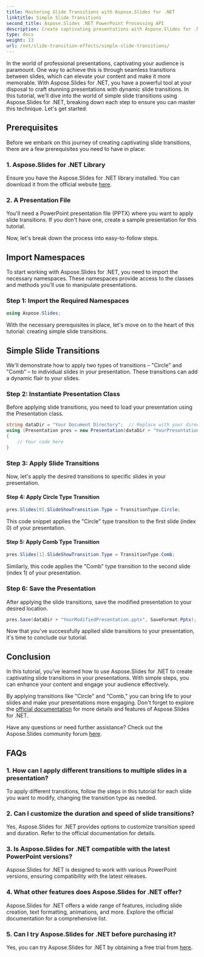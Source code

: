 ```yaml
---
title: Mastering Slide Transitions with Aspose.Slides for .NET
linktitle: Simple Slide Transitions
second_title: Aspose.Slides .NET PowerPoint Processing API
description: Create captivating presentations with Aspose.Slides for .NET. Learn to apply dynamic slide transitions effortlessly.
type: docs
weight: 13
url: /net/slide-transition-effects/simple-slide-transitions/
---
```


In the world of professional presentations, captivating your audience is paramount. One way to achieve this is through seamless transitions between slides, which can elevate your content and make it more memorable. With Aspose.Slides for .NET, you have a powerful tool at your disposal to craft stunning presentations with dynamic slide transitions. In this tutorial, we'll dive into the world of simple slide transitions using Aspose.Slides for .NET, breaking down each step to ensure you can master this technique. Let's get started.

## Prerequisites

Before we embark on this journey of creating captivating slide transitions, there are a few prerequisites you need to have in place:

### 1. Aspose.Slides for .NET Library

Ensure you have the Aspose.Slides for .NET library installed. You can download it from the official website [here](https://releases.aspose.com/slides/net/).

### 2. A Presentation File

You'll need a PowerPoint presentation file (PPTX) where you want to apply slide transitions. If you don't have one, create a sample presentation for this tutorial.

Now, let's break down the process into easy-to-follow steps.

## Import Namespaces

To start working with Aspose.Slides for .NET, you need to import the necessary namespaces. These namespaces provide access to the classes and methods you'll use to manipulate presentations.

### Step 1: Import the Required Namespaces

```csharp
using Aspose.Slides;
```

With the necessary prerequisites in place, let's move on to the heart of this tutorial: creating simple slide transitions.

## Simple Slide Transitions

We'll demonstrate how to apply two types of transitions – "Circle" and "Comb" – to individual slides in your presentation. These transitions can add a dynamic flair to your slides.

### Step 2: Instantiate Presentation Class

Before applying slide transitions, you need to load your presentation using the Presentation class.

```csharp
string dataDir = "Your Document Directory";  // Replace with your directory path
using (Presentation pres = new Presentation(dataDir + "YourPresentation.pptx"))
{
    // Your code here
}
```

### Step 3: Apply Slide Transitions

Now, let's apply the desired transitions to specific slides in your presentation.

#### Step 4: Apply Circle Type Transition

```csharp
pres.Slides[0].SlideShowTransition.Type = TransitionType.Circle;
```

This code snippet applies the "Circle" type transition to the first slide (index 0) of your presentation.

#### Step 5: Apply Comb Type Transition

```csharp
pres.Slides[1].SlideShowTransition.Type = TransitionType.Comb;
```

Similarly, this code applies the "Comb" type transition to the second slide (index 1) of your presentation.

### Step 6: Save the Presentation

After applying the slide transitions, save the modified presentation to your desired location.

```csharp
pres.Save(dataDir + "YourModifiedPresentation.pptx", SaveFormat.Pptx);
```

Now that you've successfully applied slide transitions to your presentation, it's time to conclude our tutorial.

## Conclusion

In this tutorial, you've learned how to use Aspose.Slides for .NET to create captivating slide transitions in your presentations. With simple steps, you can enhance your content and engage your audience effectively.

By applying transitions like "Circle" and "Comb," you can bring life to your slides and make your presentations more engaging. Don't forget to explore the [official documentation](https://reference.aspose.com/slides/net/) for more details and features of Aspose.Slides for .NET.

Have any questions or need further assistance? Check out the Aspose.Slides community forum [here](https://forum.aspose.com/).

## FAQs

### 1. How can I apply different transitions to multiple slides in a presentation?
To apply different transitions, follow the steps in this tutorial for each slide you want to modify, changing the transition type as needed.

### 2. Can I customize the duration and speed of slide transitions?
Yes, Aspose.Slides for .NET provides options to customize transition speed and duration. Refer to the official documentation for details.

### 3. Is Aspose.Slides for .NET compatible with the latest PowerPoint versions?
Aspose.Slides for .NET is designed to work with various PowerPoint versions, ensuring compatibility with the latest releases.

### 4. What other features does Aspose.Slides for .NET offer?
Aspose.Slides for .NET offers a wide range of features, including slide creation, text formatting, animations, and more. Explore the official documentation for a comprehensive list.

### 5. Can I try Aspose.Slides for .NET before purchasing it?
Yes, you can try Aspose.Slides for .NET by obtaining a free trial from [here](https://releases.aspose.com/).

